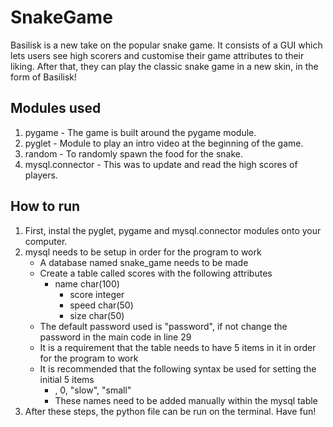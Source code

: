 # SnakeGame
Basilisk is a new take on the popular snake game. It consists of a GUI which lets users see high scorers and customise their game attributes to their liking. After that, they can play the classic snake game in a new skin, in the form of Basilisk!

## Modules used
  1. pygame - The game is built around the pygame module.
  2. pyglet - Module to play an intro video at the beginning of the game.
  3. random - To randomly spawn the food for the snake.
  4. mysql.connector - This was to update and read the high scores of players.

## How to run
  1. First, instal the pyglet, pygame and mysql.connector modules onto your computer.
  2. mysql needs to be setup in order for the program to work
     - A database named snake_game needs to be made
     - Create a table called scores with the following attributes
  	   - name   char(100)
	     - score	integer
	     - speed	char(50)
	     - size	char(50)
     - The default password used is "password", if not change the password in the main code in line 29
     - It is a requirement that the table needs to have 5 items in it in order for the program to work
     - It is recommended that the following syntax be used for setting the initial 5 items 
       - <name> , 0, "slow", "small"
       - These names need to be added manually within the mysql table
  3. After these steps, the python file can be run on the terminal. Have fun!
